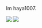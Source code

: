 Im haya1007.

<a href="">
  <img align="left" src="https://github-readme-stats-2juf.vercel.app/api/pin/?username=haya1007&count_private=true&show_icons=true&theme=yeblu" />
</a>
<a href="">
  <img align="left" src="https://github-readme-stats-2juf.vercel.app/api/pin/?username=haya1007&layout=compact&theme=yeblu" />
</a>
